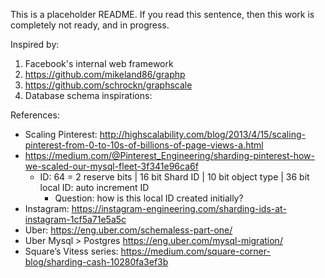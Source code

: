 This is a placeholder README. If you read this sentence, then this work is completely not ready, and in progress.

Inspired by:
1. Facebook's internal web framework
2. https://github.com/mikeland86/graphp
3. https://github.com/schrockn/graphscale
4. Database schema inspirations:


References:
- Scaling Pinterest: http://highscalability.com/blog/2013/4/15/scaling-pinterest-from-0-to-10s-of-billions-of-page-views-a.html
- https://medium.com/@Pinterest_Engineering/sharding-pinterest-how-we-scaled-our-mysql-fleet-3f341e96ca6f
    - ID: 64 = 2 reserve bits | 16 bit Shard ID | 10 bit object type |  36 bit local ID: auto increment ID
        - Question: how is this local ID created initially?
- Instagram: https://instagram-engineering.com/sharding-ids-at-instagram-1cf5a71e5a5c
- Uber: https://eng.uber.com/schemaless-part-one/
- Uber Mysql > Postgres https://eng.uber.com/mysql-migration/
- Square’s Vitess series: https://medium.com/square-corner-blog/sharding-cash-10280fa3ef3b
